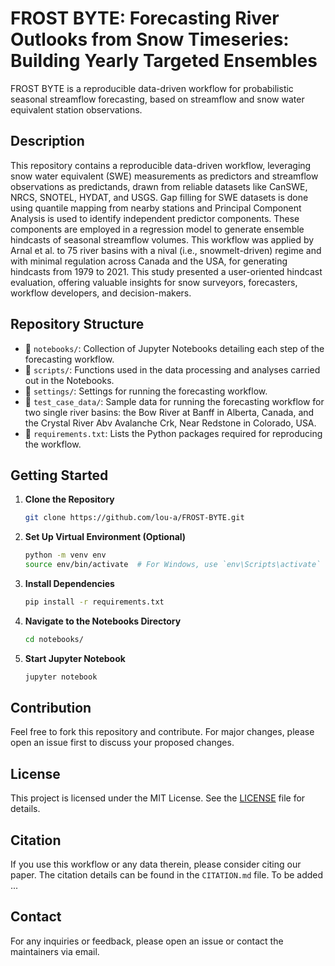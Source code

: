 # FROST BYTE: Forecasting River Outlooks from Snow Timeseries: Building Yearly Targeted Ensembles

FROST BYTE is a reproducible data-driven workflow for probabilistic seasonal streamflow forecasting, based on streamflow and snow water equivalent station observations.

## Description

This repository contains a reproducible data-driven workflow, leveraging snow water equivalent (SWE) measurements as predictors and streamflow observations as predictands, drawn from reliable datasets like CanSWE, NRCS, SNOTEL, HYDAT, and USGS. Gap filling for SWE datasets is done using quantile mapping from nearby stations and Principal Component Analysis is used to identify independent predictor components. These components are employed in a regression model to generate ensemble hindcasts of seasonal streamflow volumes. This workflow was applied by Arnal et al. to 75 river basins with a nival (i.e., snowmelt-driven) regime and with minimal regulation across Canada and the USA, for generating hindcasts from 1979 to 2021. This study presented a user-oriented hindcast evaluation, offering valuable insights for snow surveyors, forecasters, workflow developers, and decision-makers.

## Repository Structure

- 📂 `notebooks/`: Collection of Jupyter Notebooks detailing each step of the forecasting workflow.
- 📂 `scripts/`: Functions used in the data processing and analyses carried out in the Notebooks.
- 📂 `settings/`: Settings for running the forecasting workflow.
- 📂 `test_case_data/`: Sample data for running the forecasting workflow for two single river basins: the Bow River at Banff in Alberta, Canada, and the Crystal River Abv Avalanche Crk, Near Redstone in Colorado, USA.
- 📄 `requirements.txt`: Lists the Python packages required for reproducing the workflow.

## Getting Started

1. **Clone the Repository**  
   ```bash
   git clone https://github.com/lou-a/FROST-BYTE.git
   ```

2. **Set Up Virtual Environment (Optional)**  
   ```bash
   python -m venv env
   source env/bin/activate  # For Windows, use `env\Scripts\activate`
   ```

3. **Install Dependencies**  
   ```bash
   pip install -r requirements.txt
   ```

4. **Navigate to the Notebooks Directory**  
   ```bash
   cd notebooks/
   ```

5. **Start Jupyter Notebook**  
   ```bash
   jupyter notebook
   ```

## Contribution

Feel free to fork this repository and contribute. For major changes, please open an issue first to discuss your proposed changes.

## License

This project is licensed under the MIT License. See the [LICENSE](LICENSE.md) file for details.

## Citation

If you use this workflow or any data therein, please consider citing our paper. The citation details can be found in the `CITATION.md` file.
To be added ...

## Contact

For any inquiries or feedback, please open an issue or contact the maintainers via email.
